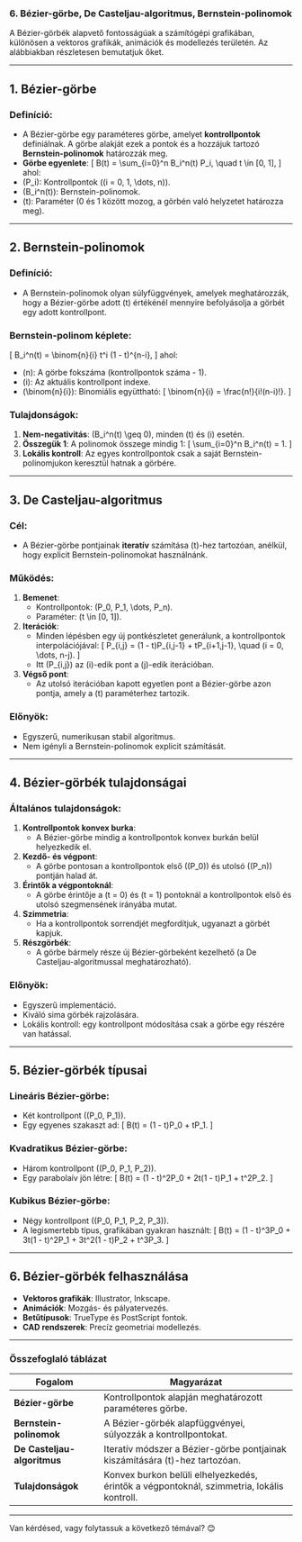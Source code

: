 ### **6. Bézier-görbe, De Casteljau-algoritmus, Bernstein-polinomok**

A Bézier-görbék alapvető fontosságúak a számítógépi grafikában, különösen a vektoros grafikák, animációk és modellezés területén. Az alábbiakban részletesen bemutatjuk őket.

---

## **1. Bézier-görbe**

### **Definíció**:
- A Bézier-görbe egy paraméteres görbe, amelyet **kontrollpontok** definiálnak. A görbe alakját ezek a pontok és a hozzájuk tartozó **Bernstein-polinomok** határozzák meg.
- **Görbe egyenlete**:
\[
B(t) = \sum_{i=0}^n B_i^n(t) P_i, \quad t \in [0, 1],
\]
ahol:
- \(P_i\): Kontrollpontok (\(i = 0, 1, \dots, n\)).
- \(B_i^n(t)\): Bernstein-polinomok.
- \(t\): Paraméter (0 és 1 között mozog, a görbén való helyzetet határozza meg).

---

## **2. Bernstein-polinomok**

### **Definíció**:
- A Bernstein-polinomok olyan súlyfüggvények, amelyek meghatározzák, hogy a Bézier-görbe adott \(t\) értékénél mennyire befolyásolja a görbét egy adott kontrollpont.

### **Bernstein-polinom képlete**:
\[
B_i^n(t) = \binom{n}{i} t^i (1 - t)^{n-i},
\]
ahol:
- \(n\): A görbe fokszáma (kontrollpontok száma - 1).
- \(i\): Az aktuális kontrollpont indexe.
- \(\binom{n}{i}\): Binomiális együttható:
\[
\binom{n}{i} = \frac{n!}{i!(n-i)!}.
\]

### **Tulajdonságok**:
1. **Nem-negativitás**: \(B_i^n(t) \geq 0\), minden \(t\) és \(i\) esetén.
2. **Összegük 1**: A polinomok összege mindig 1:
\[
\sum_{i=0}^n B_i^n(t) = 1.
\]
3. **Lokális kontroll**: Az egyes kontrollpontok csak a saját Bernstein-polinomjukon keresztül hatnak a görbére.

---

## **3. De Casteljau-algoritmus**

### **Cél**:
- A Bézier-görbe pontjainak **iteratív** számítása \(t\)-hez tartozóan, anélkül, hogy explicit Bernstein-polinomokat használnánk.

### **Működés**:
1. **Bemenet**:
   - Kontrollpontok: \(P_0, P_1, \dots, P_n\).
   - Paraméter: \(t \in [0, 1]\).
2. **Iterációk**:
   - Minden lépésben egy új pontkészletet generálunk, a kontrollpontok interpolációjával:
\[
P_{i,j} = (1 - t)P_{i,j-1} + tP_{i+1,j-1}, \quad (i = 0, \dots, n-j).
\]
   - Itt \(P_{i,j}\) az \(i\)-edik pont a \(j\)-edik iterációban.
3. **Végső pont**:
   - Az utolsó iterációban kapott egyetlen pont a Bézier-görbe azon pontja, amely a \(t\) paraméterhez tartozik.

### **Előnyök**:
- Egyszerű, numerikusan stabil algoritmus.
- Nem igényli a Bernstein-polinomok explicit számítását.

---

## **4. Bézier-görbék tulajdonságai**

### **Általános tulajdonságok**:
1. **Kontrollpontok konvex burka**:
   - A Bézier-görbe mindig a kontrollpontok konvex burkán belül helyezkedik el.
2. **Kezdő- és végpont**:
   - A görbe pontosan a kontrollpontok első (\(P_0\)) és utolsó (\(P_n\)) pontján halad át.
3. **Érintők a végpontoknál**:
   - A görbe érintője a \(t = 0\) és \(t = 1\) pontoknál a kontrollpontok első és utolsó szegmensének irányába mutat.
4. **Szimmetria**:
   - Ha a kontrollpontok sorrendjét megfordítjuk, ugyanazt a görbét kapjuk.
5. **Részgörbék**:
   - A görbe bármely része új Bézier-görbeként kezelhető (a De Casteljau-algoritmussal meghatározható).

### **Előnyök**:
- Egyszerű implementáció.
- Kiváló sima görbék rajzolására.
- Lokális kontroll: egy kontrollpont módosítása csak a görbe egy részére van hatással.

---

## **5. Bézier-görbék típusai**

### **Lineáris Bézier-görbe**:
- Két kontrollpont (\(P_0, P_1\)).
- Egy egyenes szakaszt ad:
\[
B(t) = (1 - t)P_0 + tP_1.
\]

### **Kvadratikus Bézier-görbe**:
- Három kontrollpont (\(P_0, P_1, P_2\)).
- Egy parabolaív jön létre:
\[
B(t) = (1 - t)^2P_0 + 2t(1 - t)P_1 + t^2P_2.
\]

### **Kubikus Bézier-görbe**:
- Négy kontrollpont (\(P_0, P_1, P_2, P_3\)).
- A legismertebb típus, grafikában gyakran használt:
\[
B(t) = (1 - t)^3P_0 + 3t(1 - t)^2P_1 + 3t^2(1 - t)P_2 + t^3P_3.
\]

---

## **6. Bézier-görbék felhasználása**

- **Vektoros grafikák**: Illustrator, Inkscape.
- **Animációk**: Mozgás- és pályatervezés.
- **Betűtípusok**: TrueType és PostScript fontok.
- **CAD rendszerek**: Precíz geometriai modellezés.

---

### **Összefoglaló táblázat**

| **Fogalom**               | **Magyarázat**                                                                                     |
|---------------------------|---------------------------------------------------------------------------------------------------|
| **Bézier-görbe**           | Kontrollpontok alapján meghatározott paraméteres görbe.                                           |
| **Bernstein-polinomok**    | A Bézier-görbék alapfüggvényei, súlyozzák a kontrollpontokat.                                     |
| **De Casteljau-algoritmus** | Iteratív módszer a Bézier-görbe pontjainak kiszámítására \(t\)-hez tartozóan.                     |
| **Tulajdonságok**          | Konvex burkon belüli elhelyezkedés, érintők a végpontoknál, szimmetria, lokális kontroll.         |

--- 

Van kérdésed, vagy folytassuk a következő témával? 😊